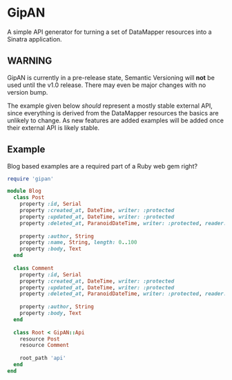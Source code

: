 GipAN
=====

A simple API generator for turning a set of DataMapper resources into a Sinatra application.

WARNING
-------

GipAN is currently in a pre-release state, Semantic Versioning will **not** be
used until the v1.0 release. There may even be major changes with no version
bump.

The example given below *should* represent a mostly stable external API, since
everything is derived from the DataMapper resources the basics are unlikely to
change.  As new features are added examples will be added once their external
API is likely stable.

Example
-------

Blog based examples are a required part of a Ruby web gem right?

````ruby
require 'gipan'

module Blog
  class Post
    property :id, Serial
    property :created_at, DateTime, writer: :protected
    property :updated_at, DateTime, writer: :protected
    property :deleted_at, ParanoidDateTime, writer: :protected, reader: :protected
    
    property :author, String
    property :name, String, length: 0..100
    property :body, Text
  end
  
  class Comment
    property :id, Serial
    property :created_at, DateTime, writer: :protected
    property :updated_at, DateTime, writer: :protected
    property :deleted_at, ParanoidDateTime, writer: :protected, reader: :protected
    
    property :author, String
    property :body, Text
  end
  
  class Root < GipAN::Api
    resource Post
    resource Comment
    
    root_path 'api'
  end
end
````

